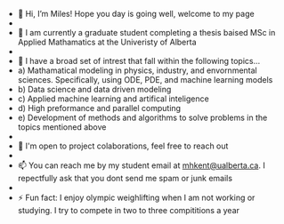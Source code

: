 - 👋 Hi, I’m Miles! Hope you day is going well, welcome to my page
-
- 🌱 I am currently a graduate student completing a thesis baised MSc in Applied Mathamatics at the Univeristy of Alberta 
-
- 👀 I have a broad set of intrest that fall within the following topics...
- a) Mathamatical modeling in physics, industry, and envornmental sciences. Specifically, using ODE, PDE, and machine learning models
- b) Data science and data driven modeling
- c) Applied machine learning and artifical inteligence 
- d) High preformance and parallel computing
- e) Development of methods and algorithms to solve problems in the topics mentioned above 
-
- 💞️ I'm open to project colaborations, feel free to reach out
-
- 📫 You can reach me by my student email at mhkent@ualberta.ca. I repectfully ask that you dont send me spam or junk emails
- 
- ⚡ Fun fact: I enjoy olympic weighlifting when I am not working or studying. I try to compete in two to three compititions a year 

<!---
milsbeary/milsbeary is a ✨ special ✨ repository because its `README.md` (this file) appears on your GitHub profile.
You can click the Preview link to take a look at your changes.
--->
